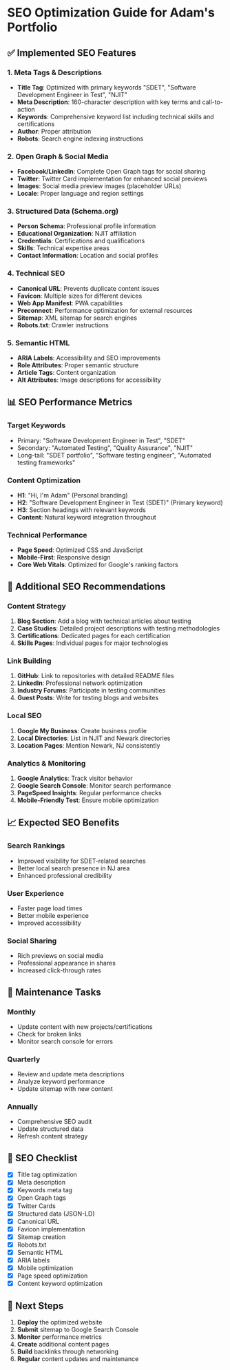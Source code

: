 # SEO Optimization Guide for Adam's Portfolio

## ✅ Implemented SEO Features

### 1. **Meta Tags & Descriptions**
- **Title Tag**: Optimized with primary keywords "SDET", "Software Development Engineer in Test", "NJIT"
- **Meta Description**: 160-character description with key terms and call-to-action
- **Keywords**: Comprehensive keyword list including technical skills and certifications
- **Author**: Proper attribution
- **Robots**: Search engine indexing instructions

### 2. **Open Graph & Social Media**
- **Facebook/LinkedIn**: Complete Open Graph tags for social sharing
- **Twitter**: Twitter Card implementation for enhanced social previews
- **Images**: Social media preview images (placeholder URLs)
- **Locale**: Proper language and region settings

### 3. **Structured Data (Schema.org)**
- **Person Schema**: Professional profile information
- **Educational Organization**: NJIT affiliation
- **Credentials**: Certifications and qualifications
- **Skills**: Technical expertise areas
- **Contact Information**: Location and social profiles

### 4. **Technical SEO**
- **Canonical URL**: Prevents duplicate content issues
- **Favicon**: Multiple sizes for different devices
- **Web App Manifest**: PWA capabilities
- **Preconnect**: Performance optimization for external resources
- **Sitemap**: XML sitemap for search engines
- **Robots.txt**: Crawler instructions

### 5. **Semantic HTML**
- **ARIA Labels**: Accessibility and SEO improvements
- **Role Attributes**: Proper semantic structure
- **Article Tags**: Content organization
- **Alt Attributes**: Image descriptions for accessibility

## 📊 SEO Performance Metrics

### **Target Keywords**
- Primary: "Software Development Engineer in Test", "SDET"
- Secondary: "Automated Testing", "Quality Assurance", "NJIT"
- Long-tail: "SDET portfolio", "Software testing engineer", "Automated testing frameworks"

### **Content Optimization**
- **H1**: "Hi, I'm Adam" (Personal branding)
- **H2**: "Software Development Engineer in Test (SDET)" (Primary keyword)
- **H3**: Section headings with relevant keywords
- **Content**: Natural keyword integration throughout

### **Technical Performance**
- **Page Speed**: Optimized CSS and JavaScript
- **Mobile-First**: Responsive design
- **Core Web Vitals**: Optimized for Google's ranking factors

## 🚀 Additional SEO Recommendations

### **Content Strategy**
1. **Blog Section**: Add a blog with technical articles about testing
2. **Case Studies**: Detailed project descriptions with testing methodologies
3. **Certifications**: Dedicated pages for each certification
4. **Skills Pages**: Individual pages for major technologies

### **Link Building**
1. **GitHub**: Link to repositories with detailed README files
2. **LinkedIn**: Professional network optimization
3. **Industry Forums**: Participate in testing communities
4. **Guest Posts**: Write for testing blogs and websites

### **Local SEO**
1. **Google My Business**: Create business profile
2. **Local Directories**: List in NJIT and Newark directories
3. **Location Pages**: Mention Newark, NJ consistently

### **Analytics & Monitoring**
1. **Google Analytics**: Track visitor behavior
2. **Google Search Console**: Monitor search performance
3. **PageSpeed Insights**: Regular performance checks
4. **Mobile-Friendly Test**: Ensure mobile optimization

## 📈 Expected SEO Benefits

### **Search Rankings**
- Improved visibility for SDET-related searches
- Better local search presence in NJ area
- Enhanced professional credibility

### **User Experience**
- Faster page load times
- Better mobile experience
- Improved accessibility

### **Social Sharing**
- Rich previews on social media
- Professional appearance in shares
- Increased click-through rates

## 🔧 Maintenance Tasks

### **Monthly**
- Update content with new projects/certifications
- Check for broken links
- Monitor search console for errors

### **Quarterly**
- Review and update meta descriptions
- Analyze keyword performance
- Update sitemap with new content

### **Annually**
- Comprehensive SEO audit
- Update structured data
- Refresh content strategy

## 📝 SEO Checklist

- [x] Title tag optimization
- [x] Meta description
- [x] Keywords meta tag
- [x] Open Graph tags
- [x] Twitter Cards
- [x] Structured data (JSON-LD)
- [x] Canonical URL
- [x] Favicon implementation
- [x] Sitemap creation
- [x] Robots.txt
- [x] Semantic HTML
- [x] ARIA labels
- [x] Mobile optimization
- [x] Page speed optimization
- [x] Content keyword optimization

## 🎯 Next Steps

1. **Deploy** the optimized website
2. **Submit** sitemap to Google Search Console
3. **Monitor** performance metrics
4. **Create** additional content pages
5. **Build** backlinks through networking
6. **Regular** content updates and maintenance
